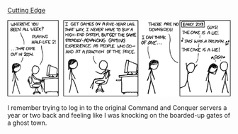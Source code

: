 [Cutting Edge](https://xkcd.com/606)

![Cutting Edge](./random_comic.png)

I remember trying to log in to the original Command and Conquer servers a year or two back and feeling like I was knocking on the boarded-up gates of a ghost town. 

